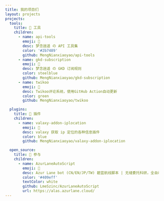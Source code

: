 ```yaml
---
title: 我的项目们
layout: projects
projects:
  tools:
    title: 🔧 工具
    children:
      - name: api-tools
        emoji: 🔧
        desc: 梦念逍遥 の API 工具集
        color: '#2b7489'
        github: MengNianxiaoyao/api-tools
      - name: gkd-subscription
        emoji: 📖
        desc: 梦念逍遥 の GKD 订阅规则
        color: steelblue
        github: MengNianxiaoyao/gkd-subscription
      - name: twikoo
        emoji: 📱
        desc: Twikoo评论系统，使用GitHub Action自动更新
        color: green
        github: MengNianxiaoyao/twikoo

  plugins:
    title: 🔌 插件
    children:
      - name: valaxy-addon-iplocation
        emoji: 🧭
        desc: valaxy 获取 ip 定位的各种信息插件
        color: blue
        github: MengNianxiaoyao/valaxy-addon-iplocation

  open_source:
    title: 👥 参与
    children:
      - name: AzurLaneAutoScript
        emoji: 🤖
        desc: Azur Lane bot (CN/EN/JP/TW) 碧蓝航线脚本 | 无缝委托科研，全自动大世界
        color: '#409eff'
        textColor: white
        github: LmeSzinc/AzurLaneAutoScript
        url: https://alas.azurlane.cloud/
---
```

